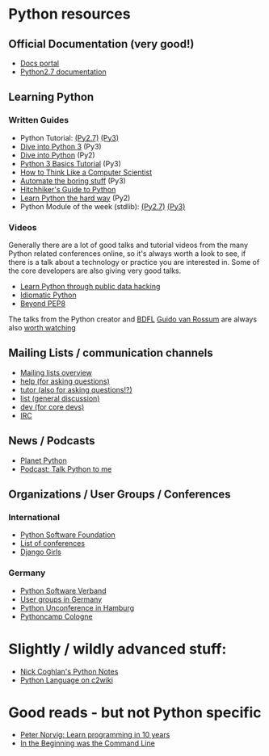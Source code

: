 # Python resources

## Official Documentation (very good!)

* [Docs portal](https://www.python.org/doc/)
* [Python2.7 documentation](https://docs.python.org/2/)

## Learning Python

### Written Guides

* Python Tutorial: [(Py2.7)](https://docs.python.org/2/tutorial/) [(Py3)](https://docs.python.org/3/tutorial/)
* [Dive into Python 3](http://www.diveintopython3.net/) (Py3)
* [Dive into Python](http://www.diveintopython.net/) (Py2)
* [Python 3 Basics Tutorial](https://krother.gitbooks.io/python-3-basics-tutorial/content/) (Py3)
* [How to Think Like a Computer Scientist](http://greenteapress.com/thinkpython/thinkCSpy/html/)
* [Automate the boring stuff](https://automatetheboringstuff.com/) (Py3)
* [Hitchhiker's Guide to Python](http://docs.python-guide.org/en/latest/)
* [Learn Python the hard way](http://learnpythonthehardway.org/) (Py2)
* Python Module of the week (stdlib): [(Py2.7)](https://pymotw.com/2/) [(Py3)](https://pymotw.com/3/)

### Videos

Generally there are a lot of good talks and tutorial videos from the many Python related conferences online, so it's always worth a look to see, if there is a talk about a technology or practice you are interested in. Some of the core developers are also giving very good talks.

* [Learn Python through public data hacking](https://www.youtube.com/watch?v=RrPZza_vZ3w)
* [Idiomatic Python](https://www.youtube.com/watch?v=OSGv2VnC0go)
* [Beyond PEP8](https://www.youtube.com/watch?v=wf-BqAjZb8M)
 
The talks from the Python creator and [BDFL](https://de.wikipedia.org/wiki/Benevolent_Dictator_for_Life) [Guido van Rossum](https://www.python.org/~guido/) are always also [worth watching](https://www.youtube.com/watch?v=ugqu10JV7dk)

## Mailing Lists / communication channels

* [Mailing lists overview](https://mail.python.org/mailman/listinfo)
* [help (for asking questions)](https://mail.python.org/mailman/listinfo/python-help)
* [tutor (also for asking questions!?)](https://mail.python.org/mailman/listinfo/tutor)
* [list (general discussion)](https://mail.python.org/mailman/listinfo/python-list)
* [dev (for core devs)](https://mail.python.org/mailman/listinfo/python-list)
* [IRC](https://www.python.org/community/irc/)

## News / Podcasts

* [Planet Python](http://planetpython.org/)
* [Podcast: Talk Python to me](https://talkpython.fm/)

## Organizations / User Groups / Conferences

### International

* [Python Software Foundation](https://www.python.org/psf/)
* [List of conferences](https://www.python.org/community/workshops/)
* [Django Girls](https://djangogirls.org/)

### Germany

* [Python Software Verband](http://pysv.org)
* [User groups in Germany](http://python-verband.org/mitmachen/ug)
* [Python Unconference in Hamburg](http://www.pyunconf.de/)
* [Pythoncamp Cologne](https://barcamptools.eu/pycamp201604) 

# Slightly / wildly advanced stuff:

* [Nick Coghlan's Python Notes](http://python-notes.curiousefficiency.org/en/latest/index.html)
* [Python Language on c2wiki](http://c2.com/cgi/wiki?PythonLanguage)


# Good reads - but not Python specific

* [Peter Norvig: Learn programming in 10 years](http://norvig.com/21-days.html)
* [In the Beginning was
the Command Line](http://www.cryptonomicon.com/beginning.html)
